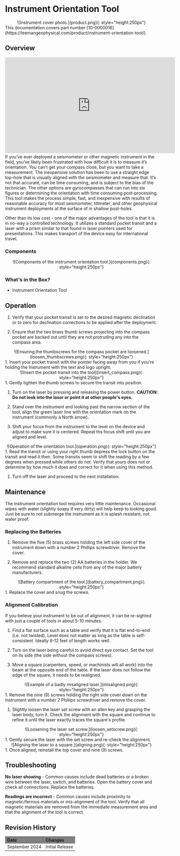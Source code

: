 # Instrument Orientation Tool
<center>
![Instrument cover photo.](product.png){: style="height:250px"}
</center>
This documentation covers part number [10-0000016](https://leemangeophysical.com/product/instrument-orientation-tool/).

## Overview
<center>
<iframe width="560" height="315" src="https://www.youtube.com/embed/QkJ2om1BhC0?si=L0Ud52fux4yPLGHc" title="YouTube video player" frameborder="0" allow="accelerometer; autoplay; clipboard-write; encrypted-media; gyroscope; picture-in-picture; web-share" referrerpolicy="strict-origin-when-cross-origin" allowfullscreen></iframe>
</center>
If you’ve ever deployed a seismometer or other magnetic instrument in the field,
you’ve likely been frustrated with how difficult it is to measure it’s
orientation. You can’t get your compass close, but you want to take a
measurement. The inexpensive solution has been to use a straight edge top-hole
that is visually aligned with the seismometer and measure that. It’s not that
accurate, can be time consuming, and is subject to the bias of the technician.
The other options are gyrocompasses that can run into six figures or determining
the orientation with time consuming post-processing. This tool makes the process
simple, fast, and inexpensive with results of reasonable accuracy for most
seismometer, tiltmeter, and other geophysical instrument deployments at the
surface of in shallow post-holes.

Other than its low cost - one of the major advantages of the tool is that it is
in no-way a controlled technology. It utilizes a standard pocket transit and a
laser with a prism similar to that found in laser pointers used for
presentations. This makes transport of the device easy for international travel.

### Components
<center>
![Components of the instrument orientation tool.](components.png){: style="height:250px"}
</center>

### What's in the Box?
* Instrument Orientation Tool

## Operation
1. Verify that your pocket transit is set to the desired magnetic declination or
   to zero for declination corrections to be applied after the deployment.

1. Ensure that the two brass thumb screws projecting into the compass pocket are
   backed out until they are not protruding any into the compass area.
<center>
![Ensuring the thumbscrews for the compass pocket are loosened.](loosen_thumbscrews.png){: style="height:250px"}
</center>
1. Insert your pocket transit with the pointer facing away from you if you're
   holding the instrument with the text and logo upright.
<center>
![Insert the pocket transit into the tool](insert_compass.png){: style="height:250px"}
</center>
1. Gently tighten the thumb screws to secure the transit into position.

1. Turn on the laser by pressing and releasing the power button. **CAUTION: Do
   not look into the laser or point it at other people's eyes.**

1. Stand over the instrument and looking past the narrow section of the tool,
   align the green laser line with the orientation mark on the instrument
   (commonly a North arrow).

1. Shift your focus from the instrument to the level on the device and adjust to
   make sure it is centered. Repeat ths focus shift until you are aligned and
   level.
<center>
![Operation of the orientation tool.](operation.png){: style="height:250px"}
</center>
1. Read the transit or using your right thumb depress the lock button on the
   transit and read it then. Some transits seem to shift the reading by a few
   degrees when pressed while others do not. Verify that yours does not or
   determine by how much it does and correct for it when using this method.

1. Turn off the laser and proceed to the next installation.

## Maintenance
The instrument orientation tool requires very little maintenance. Occasional
wipes with water (slightly soapy if very dirty) will help keep to looking good.
Just be sure to not submerge the instrument as it is splash resistant, not water
proof.

### Replacing the Batteries
1. Remove the five (5) brass screws holding the left side cover of the
   instrument down with a number 2 Phillips screwdriver. Remove the cover.

1. Remove and replace the two (2) AA batteries in the holder. We recommend
   standard alkaline cells from any of the major battery manufacturers.
<center>
![Battery compartment of the tool.](battery_compartment.png){: style="height:250px"}
</center>
1. Replace the cover and snug the screws.

### Alignment Calibration
If you believe your instrument to be out of alignment, it can be re-sighted with
just a couple of tools in about 5-10 minutes.

1. Find a flat surface such as a table and verify that it is flat end-to-end
   (i.e. not twisted). Level does not matter as long as the table is
   self-consistent. Ideally 6-12 feet of length works well.

1. Turn on the laser being careful to avoid direct eye contact. Set the tool on
   its side (the side without the compass screws).

1. Move a square (carpenters, speed, or machinists will all work) into the beam
   at the opposite end of the table. If the laser does not follow the edge of
   the square, it needs to be realigned.
<center>
![Example of a badly misaligned laser.](misaligned.png){: style="height:250px"}
</center>
1. Remove the nine (9) screws holding the right side cover down on the
   instrument with a number 2 Phillips screwdriver and remove the cover.

1. Slightly loosen the laser set screw with an allen key and grasping the laser
   body, turn it. Check the alignment with the square and continue to refine it
   until the laser exactly traces the square's profile.
<center>
![Loosening the laser set screw.](loosen_setscrew.png){: style="height:250px"}
</center>
1. Gently secure the laser with the set screw and re-check the alignment.
<center>
![Aligning the laser to a square.](aligning.png){: style="height:250px"}
</center>
1. Once aligned, reinstall the top cover and nine (9) screws.

## Troubleshooting
**No laser showing** - Common causes include dead batteries or a broken wire
between the laser, switch, and batteries. Open the battery cover and check all
connections. Replace the batteries.

**Readings are incorrect** - Common causes include proximity to magnetic/ferrous
materials or mis-alignment of the tool. Verify that all magnetic materials are
removed from the immediate measurement area and that the alignment of the tool
is correct.

## Revision History
<table>

  <tr bgcolor="gray">
    <td><b>Date</b></td>
    <td><b>Changes</b></td>
  </tr>

  <tr>
    <td>September 2024</td>
    <td>Initial Release</td>
  </tr>

</table>